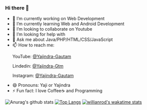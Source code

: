 ### Hi there 👋

- 🔭 I’m currently working on Web Development
- 🌱 I’m currently learning Web and Android Development
- 👯 I’m looking to collaborate on Youtube
- 🤔 I’m looking for help with 
- 💬 Ask me about Java/PHP/HTML/CSS/JavaScript
- 📫 How to reach me: <br>
     <p>YouTube: <a href="https://www.facebook.com/Yajindra-Gautam-363088744518991/">@Yajindra-Gautam</a></p>
     <p>Lindedin: <a href="https://www.linkedin.com/in/yajindra-gtm/">@Yajindra-Gtm</a></p>
     <p>Instagram: <a href="https://www.facebook.com/Yajindra-Gautam-363088744518991/">@Yajindra-Gautam</a></p>
- 😄 Pronouns: Yaji or Yajindra
- ⚡ Fun fact: I love Coffee☕ and Programming


![Anurag's github stats](https://github-readme-stats.vercel.app/api?username=Yajindra-Gautam&show_icons=true&theme=radical)
[![Top Langs](https://github-readme-stats.vercel.app/api/top-langs/?username=Yajindra-Gautam&langs_count=8&show_icons=true&theme=radical)](https://github.com/anuraghazra/github-readme-stats)
[![willianrod's wakatime stats](https://github-readme-stats.vercel.app/api/wakatime?username=Yajindra-Gautam&show_icons=true&theme=radical)](https://github.com/anuraghazra/github-readme-stats)




